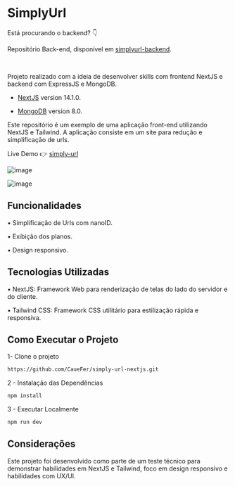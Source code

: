 # SimplyUrl

Está procurando o backend? 👇

Repositório Back-end, disponível em [simplyurl-backend](https://github.com/CaueFer/simply-url-back).

<br />

Projeto realizado com a ideia de desenvolver skills com frontend NextJS e backend com ExpressJS e MongoDB.

- [NextJS](https://nextjs.org) version 14.1.0.

- [MongoDB](https://www.mongodb.com/pt-br) version 8.0.

Este repositório é um exemplo de uma aplicação front-end utilizando NextJS e Tailwind. A aplicação consiste em um site para redução e simplificação de urls.

Live Demo 👉 [simply-url](https://simplyurl.vercel.app)

![image](https://github.com/user-attachments/assets/7b42ce68-15f6-4ace-9625-14927541d0fd)


![image](https://github.com/user-attachments/assets/728068cd-6c9d-4682-8a66-50dc238c7b67)


## Funcionalidades

• Simplificação de Urls com nanoID.

• Exibição dos planos.

• Design responsivo.


## Tecnologias Utilizadas

• NextJS: Framework Web para renderização de telas do lado do servidor e do cliente.

• Tailwind CSS: Framework CSS utilitário para estilização rápida e responsiva.

## Como Executar o Projeto

1- Clone o projeto 

```bash
https://github.com/CaueFer/simply-url-nextjs.git
```

2 - Instalação das Dependências

```bash
npm install
```

3 - Executar Localmente

```bash
npm run dev
```

## Considerações

Este projeto foi desenvolvido como parte de um teste técnico para demonstrar habilidades em NextJS e Tailwind, foco em design responsivo e habilidades com UX/UI.
